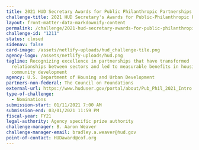 ```yaml
---
title: 2021 HUD Secretary Awards for Public Philanthropic Partnerships
challenge-title: 2021 HUD Secretary's Awards for Public-Philanthropic Partnerships
layout: front-matter-data-markdownify-content
permalink: /challenge/2021-hud-secretary-awards-for-public-philanthropic-partnerships/
challenge-id: "1211"
status: closed
sidenav: false
card-image: /assets/netlify-uploads/hud_challenge-tile.png
agency-logo: /assets/netlify-uploads/hud.png
tagline: Recognizing excellence in partnerships that have transformed
  relationships between sectors and led to measurable benefits in housing &
  community development
agency: U.S. Department of Housing and Urban Development
partners-non-federal: The Council on Foundations
external-url: https://www.huduser.gov/portal/about/Pub_Phil_2021_Intro.html
type-of-challenge:
  - Nominations
submission-start: 01/11/2021 7:00 AM
submission-end: 03/01/2021 11:59 PM
fiscal-year: FY21
legal-authority: Agency specific prize authority
challenge-manager: B. Aaron Weaver
challenge-manager-email: bradley.a.weaver@hud.gov
point-of-contact: HUDaward@cof.org
---
```

